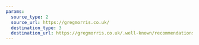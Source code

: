 ```yaml
---
params:
  source_type: 2
  source_url: https://gregmorris.co.uk/
  destination_type: 3
  destination_url: https://gregmorris.co.uk/.well-known/recommendations.opml
---
```

